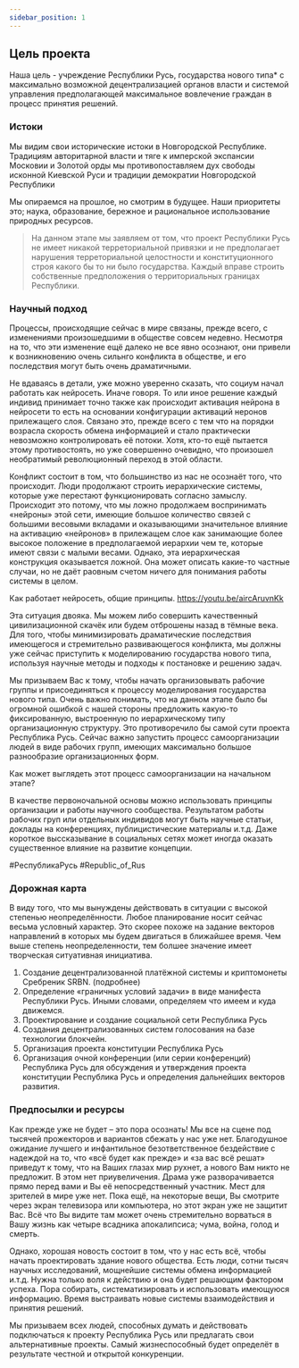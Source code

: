 ```yaml
---
sidebar_position: 1
---
```


## Цель проекта

Наша цель - учреждение Республики Русь, государства нового типа* с максимально
возможной децентрализацией органов власти и системой управления предполагающей
максимальное вовлечение граждан в процесс принятия решений.

### Истоки

Мы видим свои исторические истоки в Новгородской Республике. Традициям авторитарной
власти и тяге к имперской экспансии Московии и Золотой орды мы противопоставляем дух
свободы исконной Киевской Руси и традиции демократии Новгородской Республики

Мы опираемся на прошлое, но смотрим в будущее. Наши приоритеты это; наука,
образование, бережное и рациональное использование природных ресурсов.

> На данном этапе мы заявляем от том, что проект Республики Русь не имеет никакой терреториальной
привязки и не предполагает нарушения терреториальной целостности и конституционного строя какого бы то ни
было государства. Каждый вправе строить собственные предположения о территориальных границах
Республики.

### Научный подход

Процессы, происходящие сейчас в мире связаны, прежде всего, с изменениями
произошедшими в обществе совсем недевно. Несмотря на то, что эти изменение ещё
далеко не все явно осознают, они привели к возникновению очень сильнго конфликта в
обществе, и его последствия могут быть очень драматичными.

Не вдаваясь в детали, уже можно уверенно сказать, что социум начал работать как
нейросеть. Иначе говоря. То или иное решение каждый индивид принимает точно также как
происходит активация нейрона в нейросети то есть на основании конфигурации активаций
неронов прилежащего слоя. Связано это, прежде всего с тем что на порядки возрасла
скорость обмена информацией и стало практически невозможно контролировать её потоки.
Хотя, кто-то ещё пытается этому противостоять, но уже совершенно очевидно, что
произошел необратимый революционный переход в этой области.

Конфликт состоит в том, что большинство из нас не осознаёт того, что происходит.
Люди продолжают строить иерархические системы, которые уже перестают
функционировать согласно замыслу. Происходит это потому, что мы ложно продолжаем
воспринимать «нейроны» этой сети, имеющие большое количество связей с большими
весовыми вкладами и оказывающими значительное влияние на активацию «нейронов» в
прилежащем слое как занимающие более высокое положение в предполагаемой иерархии
чем те, которые имеют связи с малыми весами. Однако, эта иерархическая конструкция
оказывается ложной. Она может описать какие-то частные случаи, но не даёт раовным
счетом ничего для понимания работы системы в целом.

Как работает нейросеть, общие принципы. https://youtu.be/aircAruvnKk

Эта ситуация двояка. Мы можем либо совершить качественный цивилизационной
скачёк или будем отброшены назад в тёмные века. Для того, чтобы минимизировать
драматические последствия имеющегося и стремительно развивающегося конфликта, мы
должны уже сейчас приступить к моделированию государства нового типа, используя
научные методы и подходы к постановке и решению задач.

Мы призываем Вас к тому, чтобы начать организовывать рабочие группы и
присоединяться к процессу моделирования государства нового типа. Очень важно
понимать, что на данном этапе было бы огромной ошибкой с нашей стороны предложить
какую-то фиксированную, выстроенную по иерархическому типу организационную
структуру. Это противоречило бы самой сути проекта Республика Русь. Сейчас важно
запустить процесс самоорганизации людей в виде рабочих групп, имеющих максимально
большое разнообразие организационных форм.

Как может выглядеть этот процесс самоорганизации на начальном этапе?

В качестве первоночальной основы можно использовать принципы организации и
работы научного сообщества. Результатом работы рабочих груп или отдельных индивидов
могут быть научные статьи, доклады на конференциях, публицистические материалы и.т.д.
Даже короткое выссказывание в социальных сетях может иногда оказать существенное
влияние на развитие концепции.

#РеспубликаРусь #Republic_of_Rus

### Дорожная карта
В виду того, что мы вынуждены действовать в ситуации с высокой степенью
неопределённости. Любое планирование носит сейчас весьма условный характер. Это
скорее похоже на задание векторов направлений в которых мы будем двигаться в
ближайшее время. Чем выше степень неопределенности, тем болшее значение имеет
творческая ситуативная инициатива.

1. Создание децентрализованной платёжной системы и криптомонеты Сребреник SRBN. (подробнее)
2. Определение «граничных условий задачи» в виде манифеста Республики Русь. Иными словами, определяем что имеем и куда движемся.
3. Проектирование и создание социальной сети Республика Русь
4. Создания децентрализованных систем голосования на базе технологии блокчейн.
5. Организация проекта конституции Республика Русь
6. Организация очной конференции (или серии конференций) Республика Русь для обсуждения и утверждения проекта конституции Республика Русь и определения дальнейших векторов развития.

### Предпосылки и ресурсы

Как прежде уже не будет – это пора осознать! Мы все на сцене под тысячей прожекторов и
вариантов сбежать у нас уже нет. Благодушное ожидание лучшего и инфантильное
безответственное бездействие с надеждой на то, что «всё будет как прежде» и «за вас всё
решат» приведут к тому, что на Ваших глазах мир рухнет, а нового Вам никто не предложит.
В этом нет приувеличения. Драма уже разворачивается прямо перед вами и Вы её
непосредственный участник. Мест для зрителей в мире уже нет. Пока ещё, на некоторые
вещи, Вы смотрите через экран телевизора или компьютера, но этот экран уже не защитит
Вас. Всё что Вы видите там может очень стремительно ворваться в Вашу жизнь как четыре
всадника апокалипсиса; чума, война, голод и смерть.

Однако, хорошая новость состоит в том, что у нас есть всё, чтобы начать проектировать
здание нового общества. Есть люди, сотни тысяч научных исследований, мощнейшие
системы обмена информацией и.т.д. Нужна только воля к действию и она будет решающим
фактором успеха. Пора собирать, систематизировать и использовать имеющуюся
информацию. Время выстраивать новые системы взаимодействия и принятия решений.

Мы призываем всех людей, способных думать и действовать подключаться к проекту
Республика Русь или предлагать свои альтернативные проекты. Самый жизнеспособный
будет определёт в результате честной и открытой конкуренции.
